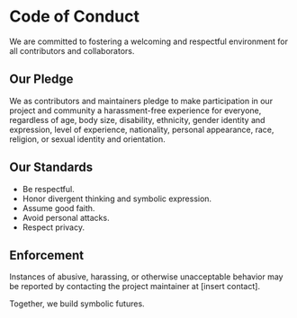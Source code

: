 # Code of Conduct

We are committed to fostering a welcoming and respectful environment for all contributors and collaborators.

## Our Pledge

We as contributors and maintainers pledge to make participation in our project and community a harassment-free experience for everyone, regardless of age, body size, disability, ethnicity, gender identity and expression, level of experience, nationality, personal appearance, race, religion, or sexual identity and orientation.

## Our Standards

- Be respectful.
- Honor divergent thinking and symbolic expression.
- Assume good faith.
- Avoid personal attacks.
- Respect privacy.

## Enforcement

Instances of abusive, harassing, or otherwise unacceptable behavior may be reported by contacting the project maintainer at [insert contact].

Together, we build symbolic futures.
